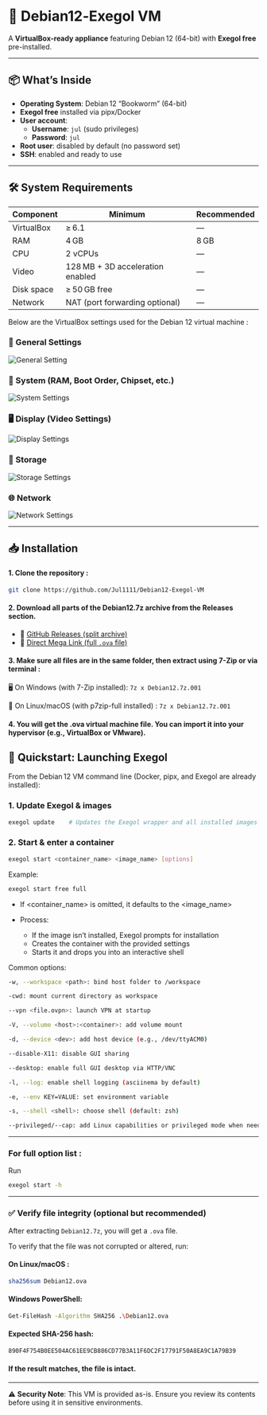 ﻿# 🐧 Debian12‑Exegol VM

A **VirtualBox-ready appliance** featuring Debian 12 (64-bit) with **Exegol free** pre-installed.

---

## 📦 What’s Inside

- **Operating System**: Debian 12 “Bookworm” (64-bit)
- **Exegol free** installed via pipx/Docker
- **User account**:
  - **Username**: `jul` (sudo privileges)
  - **Password**: `jul`
- **Root user**: disabled by default (no password set)
- **SSH**: enabled and ready to use

---

## 🛠️ System Requirements

| Component    | Minimum        | Recommended |
|-------------|----------------|-------------|
| VirtualBox  | ≥ 6.1          | —           |
| RAM         | 4 GB           | 8 GB        |
| CPU         | 2 vCPUs        | —           |
| Video       | 128 MB + 3D acceleration enabled | — |
| Disk space  | ≥ 50 GB free   | —           |
| Network     | NAT (port forwarding optional) | — |

Below are the VirtualBox settings used for the Debian 12 virtual machine :

### 📄 General Settings
![General Setting](https://github.com/user-attachments/assets/a6092f66-13b4-45da-94eb-4d72119fa28b)

### 🧠 System (RAM, Boot Order, Chipset, etc.)
![System Settings](https://github.com/user-attachments/assets/b17a825d-37ad-4292-9d10-6f669a7f6434)

### 🖥️ Display (Video Settings)
![Display Settings](https://github.com/user-attachments/assets/06cd7f48-d7df-4211-aba1-093bd5b23a69)

### 💾 Storage
![Storage Settings](https://github.com/user-attachments/assets/cb6ee98a-3f1d-49c8-bb51-700e2f8d82e9)

### 🌐 Network
![Network Settings](https://github.com/user-attachments/assets/4b0a8411-50c6-43c4-aa5c-41402c255b55)

---

## 📥 Installation

#### 1. Clone the repository :
   ```bash
   git clone https://github.com/Jul1111/Debian12-Exegol-VM
   ```
#### 2. Download all parts of the Debian12.7z archive from the Releases section.
- 🔗 [GitHub Releases (split archive)](https://github.com/Jul1111/Debian12-Exegol-VM/releases)
- 🔗 [Direct Mega Link (full `.ova` file)](https://mega.nz/file/QUBi2DgY#cDtwvbKSQudLYNnZSEe9AoS2BxdBDxUL1aqu7yTRrqg)
#### 3. Make sure all files are in the same folder, then extract using 7-Zip or via terminal :

🖥️ On Windows (with 7-Zip installed):
     ```
    7z x Debian12.7z.001
    ```

🐧 On Linux/macOS (with p7zip-full installed) :
      ```
    7z x Debian12.7z.001
    ```
    
#### 4. You will get the .ova virtual machine file. You can import it into your hypervisor (e.g., VirtualBox or VMware).

## 🚀 Quickstart: Launching Exegol

From the Debian 12 VM command line (Docker, pipx, and Exegol are already installed):

### 1. Update Exegol & images  
```bash
exegol update    # Updates the Exegol wrapper and all installed images :contentReference[oaicite:1]{index=1}
```
### 2. Start & enter a container
```bash
exegol start <container_name> <image_name> [options]
```
Example: 
```bash
exegol start free full
```
- If <container_name> is omitted, it defaults to the <image_name>

- Process:
  - If the image isn’t installed, Exegol prompts for installation
  - Creates the container with the provided settings
  - Starts it and drops you into an interactive shell

 Common options:
```bash
-w, --workspace <path>: bind host folder to /workspace
```

```bash
-cwd: mount current directory as workspace
```

```bash
--vpn <file.ovpn>: launch VPN at startup
```

```bash
-V, --volume <host>:<container>: add volume mount
```

```bash
-d, --device <dev>: add host device (e.g., /dev/ttyACM0)
```

```bash
--disable-X11: disable GUI sharing
```

```bash
--desktop: enable full GUI desktop via HTTP/VNC 
```

```bash
-l, --log: enable shell logging (asciinema by default) 
```

```bash
-e, --env KEY=VALUE: set environment variable
```

```bash
-s, --shell <shell>: choose shell (default: zsh)
```

```bash
--privileged/--cap: add Linux capabilities or privileged mode when needed (e.g., VPN, devices)
```
---

### For full option list :

Run 
```bash
exegol start -h
```
---

### ✅ Verify file integrity (optional but recommended)

After extracting `Debian12.7z`, you will get a `.ova` file.

To verify that the file was not corrupted or altered, run:

#### On Linux/macOS :
```bash
sha256sum Debian12.ova
```
#### Windows PowerShell:
```bash
Get-FileHash -Algorithm SHA256 .\Debian12.ova
```
#### Expected SHA-256 hash:

```bash
890F4F754B0EE504AC61EE9CB886CD77B3A11F6DC2F17791F50A8EA9C1A79B39
```
#### If the result matches, the file is intact.

---
⚠️ **Security Note**: This VM is provided as-is. Ensure you review its contents before using it in sensitive environments.

